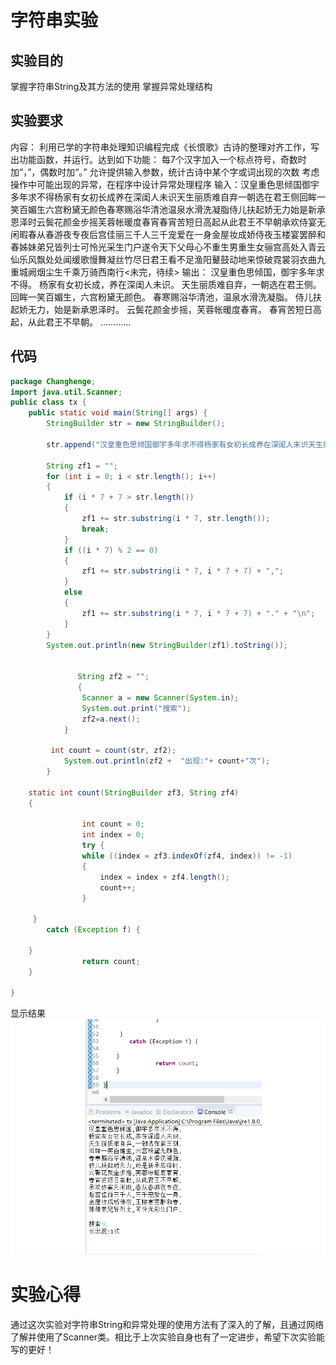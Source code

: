 字符串实验
======================
实验目的
---------------------
掌握字符串String及其方法的使用 掌握异常处理结构

实验要求
---------------------
内容：
利用已学的字符串处理知识编程完成《长恨歌》古诗的整理对齐工作，写出功能函数，并运行。达到如下功能：
每7个汉字加入一个标点符号，奇数时加“，”，偶数时加“。” 允许提供输入参数，统计古诗中某个字或词出现的次数 考虑操作中可能出现的异常，在程序中设计异常处理程序
输入：汉皇重色思倾国御宇多年求不得杨家有女初长成养在深闺人未识天生丽质难自弃一朝选在君王侧回眸一笑百媚生六宫粉黛无颜色春寒赐浴华清池温泉水滑洗凝脂侍儿扶起娇无力始是新承恩泽时云鬓花颜金步摇芙蓉帐暖度春宵春宵苦短日高起从此君王不早朝承欢侍宴无闲暇春从春游夜专夜后宫佳丽三千人三千宠爱在一身金屋妆成娇侍夜玉楼宴罢醉和春姊妹弟兄皆列士可怜光采生门户遂令天下父母心不重生男重生女骊宫高处入青云仙乐风飘处处闻缓歌慢舞凝丝竹尽日君王看不足渔阳鼙鼓动地来惊破霓裳羽衣曲九重城阙烟尘生千乘万骑西南行<未完，待续> 
输出： 汉皇重色思倾国，御宇多年求不得。 杨家有女初长成，养在深闺人未识。 天生丽质难自弃，一朝选在君王侧。 回眸一笑百媚生，六宫粉黛无颜色。 春寒赐浴华清池，温泉水滑洗凝脂。 侍儿扶起娇无力，始是新承恩泽时。 云鬓花颜金步摇，芙蓉帐暖度春宵。 春宵苦短日高起，从此君王不早朝。 …………

代码
---------------------
```java
package Changhenge;
import java.util.Scanner;  
public class tx {
	public static void main(String[] args) {
		StringBuilder str = new StringBuilder();

		str.append("汉皇重色思倾国御宇多年求不得杨家有女初长成养在深闺人未识天生丽质难自弃一朝选在君王侧回眸一笑百媚生六宫粉黛无颜色春寒赐浴华清池温泉水滑洗凝脂侍儿扶起娇无力始是新承恩泽时云鬓花颜金步摇芙蓉帐暖度春宵春宵苦短日高起从此君王不早朝承欢侍宴无闲暇春从春游夜专夜后宫佳丽三千人三千宠爱在一身金屋妆成娇侍夜玉楼宴罢醉和春姊妹弟兄皆列土可怜光彩生门户");

		String zf1 = "";
		for (int i = 0; i < str.length(); i++) 
		{                      
			if (i * 7 + 7 > str.length()) 
			{
				zf1 += str.substring(i * 7, str.length());
				break;
			}
			if ((i * 7) % 2 == 0)
			{
				zf1 += str.substring(i * 7, i * 7 + 7) + ",";
			} 
			else 
			{
				zf1 += str.substring(i * 7, i * 7 + 7) + "." + "\n";
			}
		}
		System.out.println(new StringBuilder(zf1).toString());
		
		
		       String zf2 = "";
		       {  
		        Scanner a = new Scanner(System.in);                   
		        System.out.print("搜索");  
		        zf2=a.next();    		        
		    }  
		
		 int count = count(str, zf2);
			System.out.println(zf2 +  "出现:"+ count+"次");
		}
	 
	static int count(StringBuilder zf3, String zf4)
	{
				
				int count = 0;
				int index = 0;
				try {
				while ((index = zf3.indexOf(zf4, index)) != -1)
				{
					index = index + zf4.length();
					count++;
				}
			
	 }
	    catch (Exception f) {
	    	
	}
				return count;
	}
		
}

```

显示结果
![a](https://github.com/Liuone/ly/blob/master/ly.png)

实验心得
======================
通过这次实验对字符串String和异常处理的使用方法有了深入的了解，且通过网络了解并使用了Scanner类。相比于上次实验自身也有了一定进步，希望下次实验能写的更好！
